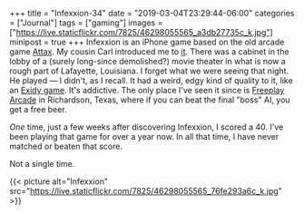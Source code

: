 +++
title = "Infexxion-34"
date = "2019-03-04T23:29:44-06:00"
categories = ["Journal"]
tags = ["gaming"]
images = ["https://live.staticflickr.com/7825/46298055565_a3db27735c_k.jpg"]
minipost = true
+++
Infexxion is an iPhone game based on the old arcade game [Attax](https://en.wikipedia.org/wiki/Ataxx). My cousin Carl introduced me to [it](https://www.youtube.com/watch?v=L-CTpCD-CNc). There was a cabinet in the lobby of a (surely long-since demolished?) movie theater in what is now a rough part of Lafayette, Louisiana. I forget what we were seeing that night. He played — I didn't, as I recall. It had a weird, edgy kind of quality to it, like an [Exidy game](https://www.youtube.com/watch?v=giobpyH6FnY). It's addictive. The only place I've seen it since is [Freeplay Arcade](http://freeplayrichardson.com/) in Richardson, Texas, where if you can beat the final "boss" AI, you get a free beer. 

*One* time, just a few weeks after discovering Infexxion, I scored a 40. I've been playing that game for over a year now. In all that time, I have never matched or beaten that score.

Not a single time. 

{{< picture alt="Infexxion" src="https://live.staticflickr.com/7825/46298055565_76fe293a6c_k.jpg" >}}
